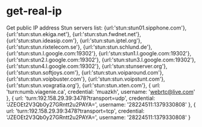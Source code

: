 # get-real-ip
Get public IP address
Stun servers list:
{url:'stun:stun01.sipphone.com'},
{url:'stun:stun.ekiga.net'},
{url:'stun:stun.fwdnet.net'},
{url:'stun:stun.ideasip.com'},
{url:'stun:stun.iptel.org'},
{url:'stun:stun.rixtelecom.se'},
{url:'stun:stun.schlund.de'},
{url:'stun:stun.l.google.com:19302'},
{url:'stun:stun1.l.google.com:19302'},
{url:'stun:stun2.l.google.com:19302'},
{url:'stun:stun3.l.google.com:19302'},
{url:'stun:stun4.l.google.com:19302'},
{url:'stun:stunserver.org'},
{url:'stun:stun.softjoys.com'},
{url:'stun:stun.voiparound.com'},
{url:'stun:stun.voipbuster.com'},
{url:'stun:stun.voipstunt.com'},
{url:'stun:stun.voxgratia.org'},
{url:'stun:stun.xten.com'},
{
    url: 'turn:numb.viagenie.ca',
    credential: 'muazkh',
    username: 'webrtc@live.com'
},
{
    url: 'turn:192.158.29.39:3478?transport=udp',
    credential: 'JZEOEt2V3Qb0y27GRntt2u2PAYA=',
    username: '28224511:1379330808'
},
{
    url: 'turn:192.158.29.39:3478?transport=tcp',
    credential: 'JZEOEt2V3Qb0y27GRntt2u2PAYA=',
    username: '28224511:1379330808'
}

